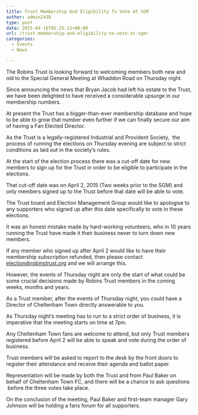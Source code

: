 ```yaml
---
title: Trust Membership And Eligibility To Vote At SGM
author: admin2438
type: post
date: 2015-04-16T05:25:13+00:00
url: /trust-membership-and-eligibility-to-vote-at-sgm/
categories:
  - Events
  - News

---
```

<p class="p1">
  <span class="s1">The Robins Trust is looking forward to welcoming members both new and old to the Special General Meeting at Whaddon Road on Thursday night.</span>
</p>

<p class="p1">
  <span class="s1">Since announcing the news that Bryan Jacob had left his estate to the Trust, we have been delighted to have received a considerable upsurge in our membership numbers.</span>
</p>

<p class="p1">
  <span class="s1">At present the Trust has a bigger-than-ever membership database and hope to be able to grow that number even further if we can finally secure our aim of having a Fan Elected Director.</span>
</p>

<p class="p1">
  <span class="s1">As the Trust is a legally-registered Industrial and Provident Society,  the process of running the elections on Thursday evening are subject to strict conditions as laid out in the society’s rules.</span>
</p>

<p class="p1">
  <span class="s1">At the start of the election process there was a cut-off date for new members to sign up for the Trust in order to be eligible to participate in the elections.</span>
</p>

<p class="p1">
  <span class="s1">That cut-off date was on April 2, 2015 (Two weeks prior to the SGM) and only members signed up to the Trust before that date will be able to vote.</span>
</p>

<p class="p1">
  <span class="s1">The Trust board and Election Management Group would like to apologise to any supporters who signed up after this date specifically to vote in these elections.</span>
</p>

<p class="p1">
  <span class="s1">It was an honest mistake made by hard-working volunteers, who in 10 years running the Trust have made it their business never to turn down new members.</span>
</p>

<p class="p1">
  <span class="s1">If any member who signed up after April 2 would like to have their membership subscription refunded, then please contact <a href="mailto:election@robinstrust.org"><span class="s2">election@robinstrust.org</span></a> and we will arrange this.</span>
</p>

<p class="p1">
  <span class="s1">However, the events of Thursday night are only the start of what could be some crucial decisions made by Robins Trust members in the coming weeks, months and years.</span>
</p>

<p class="p1">
  <span class="s1">As a Trust member, after the events of Thursday night, you could have a Director of Cheltenham Town directly answerable to you.</span>
</p>

<p class="p1">
  <span class="s1">As Thursday night’s meeting has to run to a strict order of business, it is imperative that the meeting starts on time at 7pm.</span>
</p>

<p class="p1">
  <span class="s1">Any Cheltenham Town fans are welcome to attend, but only Trust members registered before April 2 will be able to speak and vote during the order of business.</span>
</p>

<p class="p1">
  <span class="s1">Trust members will be asked to report to the desk by the front doors to register their attendance and receive their agenda and ballot paper.</span>
</p>

<p class="p1">
  <span class="s1">Representation will be made by both the Trust and from Paul Baker on behalf of Cheltenham Town FC, and there will be a chance to ask questions  before the three votes take place.</span>
</p>

<p class="p1">
  <span class="s1">On the conclusion of the meeting, Paul Baker and first-team manager Gary Johnson will be holding a fans forum for all supporters.</span>
</p>